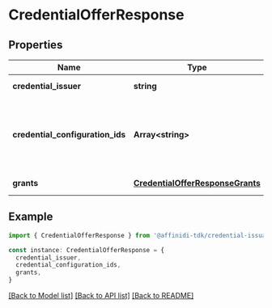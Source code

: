 # CredentialOfferResponse

## Properties

| Name                             | Type                                                                  | Description                                                                                                          | Notes                  |
| -------------------------------- | --------------------------------------------------------------------- | -------------------------------------------------------------------------------------------------------------------- | ---------------------- |
| **credential_issuer**            | **string**                                                            | The URL of the Credential Issuer                                                                                     | [default to undefined] |
| **credential_configuration_ids** | **Array&lt;string&gt;**                                               | Array of unique strings that each identify one of the keys in the name/value pairs stored in the credentialSupported | [default to undefined] |
| **grants**                       | [**CredentialOfferResponseGrants**](CredentialOfferResponseGrants.md) |                                                                                                                      | [default to undefined] |

## Example

```typescript
import { CredentialOfferResponse } from '@affinidi-tdk/credential-issuance-client'

const instance: CredentialOfferResponse = {
  credential_issuer,
  credential_configuration_ids,
  grants,
}
```

[[Back to Model list]](../README.md#documentation-for-models) [[Back to API list]](../README.md#documentation-for-api-endpoints) [[Back to README]](../README.md)
